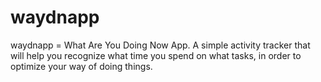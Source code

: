 waydnapp
========

waydnapp = What Are You Doing Now App. A simple activity tracker that will help you recognize what time you spend on what tasks, in order to optimize your way of doing things.
